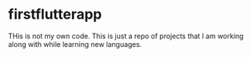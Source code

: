 # firstflutterapp
THis is not my own code.  This is just a repo of projects that I am working along with while learning new languages.  
